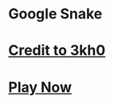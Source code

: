 # Google Snake
# [Credit to 3kh0](https://github.com/3kh0)

# [Play Now](https://g-xming.github.io/GS/)
